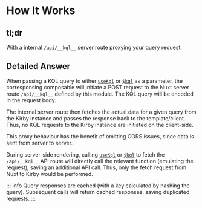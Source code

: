 # How It Works

## tl;dr

With a internal `/api/__kql__` server route proxying your query request.

## Detailed Answer

When passing a KQL query to either [`useKql`](/api/use-kql) or [`$kql`](/api/kql) as a parameter, the corresponsing composable will initiate a POST request to the Nuxt server route `/api/__kql__` defined by this module. The KQL query will be encoded in the request body.

The internal server route then fetches the actual data for a given query from the Kirby instance and passes the response back to the template/client. Thus, no KQL requests to the Kirby instance are initiated on the client-side.

This proxy behaviour has the benefit of omitting CORS issues, since data is sent from server to server.

During server-side rendering, calling [`useKql`](/api/use-kql) or [`$kql`](/api/kql) to fetch the `/api/__kql__` API route will directly call the relevant function (emulating the request), saving an additional API call. Thus, only the fetch request from Nuxt to Kirby would be performed.

::: info
Query responses are cached (with a key calculated by hashing the query). Subsequent calls will return cached responses, saving duplicated requests.
:::
